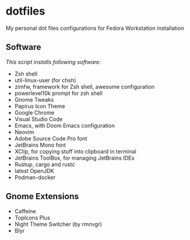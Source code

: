 # dotfiles
My personal dot files configurations for Fedora Workstation installation

## Software

*This script installs following software:*

- Zsh shell
- util-linux-user (for chsh)
- zimfw, framework for Zsh shell, awesome configuration
- powerlevel10k prompt for zsh shell
- Gnome Tweaks
- Papirus Icon Theme
- Google Chrome
- Visual Studio Code
- Emacs, with Doom Emacs configuration
- Neovim
- Adobe Source Code Pro font
- JetBrains Mono font
- XClip, for copying stuff into clipboard in terminal
- JetBrains ToolBox, for managing JetBrains IDEs
- Rustup, cargo and rustc
- latest OpenJDK
- Podman-docker

## Gnome Extensions

- Caffeine
- TopIcons Plus
- Night Theme Switcher (by rmnvgr)
- Blyr
